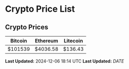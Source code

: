 # Crypto Price List

## Crypto Prices
| Bitcoin | Ethereum | Litecoin |
| ------- | -------- | -------- |
| $101539 | $4036.58 | $136.43 |
**Last Updated:** 2024-12-06 18:14 UTC
**Last Updated:** $DATE$
